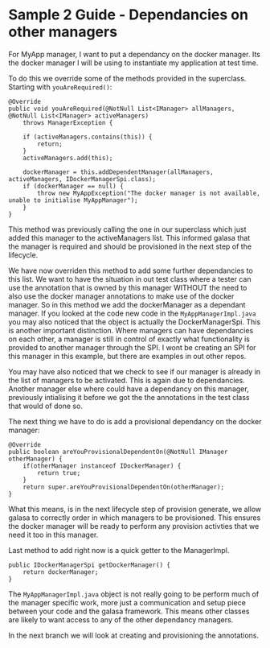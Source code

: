 # Sample 2 Guide - Dependancies on other managers

For MyApp manager, I want to put a dependancy on the docker manager. Its the docker manager I will be using to instantiate my application at test time. 

To do this we override some of the methods provided in the superclass. Starting with `youAreRequired()`:
```
@Override
public void youAreRequired(@NotNull List<IManager> allManagers, @NotNull List<IManager> activeManagers)
    throws ManagerException { 

    if (activeManagers.contains(this)) {
        return;
    }
    activeManagers.add(this);

    dockerManager = this.addDependentManager(allManagers, activeManagers, IDockerManagerSpi.class);
    if (dockerManager == null) {
        throw new MyAppException("The docker manager is not available, unable to initialise MyAppManager");
    }
}
```

This method was previously calling the one in our superclass which just added this manager to the activeManagers list. This informed galasa that the manager is required and should be provisioned in the next step of the lifecycle.

We have now overriden this method to add some further dependancies to this list. We want to have the situation in out test class where a tester can use the annotation that is owned by this manager WITHOUT the need to also use the docker manager annotations to make use of the docker manager. So in this method we add the dockerManager as a dependant manager. If you looked at the code new code in the `MyAppManagerImpl.java` you may also noticed that the object is actually the DockerManagerSpi. This is another important distinction. Where managers can have dependancies on each other, a manager is still in control of exactly what functionality is provided to another manager through the SPI. I wont be creating an SPI for this manager in this example, but there are examples in out other repos.

You may have also noticed that we check to see if our manager is already in the list of managers to be activated. This is again due to dependancies. Another manager else where could have a dependancy on this manager, previously intialising it before we got the the annotations in the test class that would of done so.

The next thing we have to do is add a provisional dependancy on the docker manager:
```
@Override
public boolean areYouProvisionalDependentOn(@NotNull IManager otherManager) {
    if(otherManager instanceof IDockerManager) {
        return true;
    }
    return super.areYouProvisionalDependentOn(otherManager);
}
```
What this means, is in the next lifecycle step of provision generate, we allow galasa to correctly order in which managers to be provisioned. This ensures the docker manager will be ready to perform any provision activties that we need it too in this manager.

Last method to add right now is a quick getter to the ManagerImpl.
```
public IDockerManagerSpi getDockerManager() {
    return dockerManager;
}
```
The `MyAppManagerImpl.java` object is not really going to be perform much of the manager specific work, more just a communication and setup piece between your code and the galasa framework. This means other classes are likely to want access to any of the other dependancy managers.

In the next branch we will look at creating and provisioning the annotations.